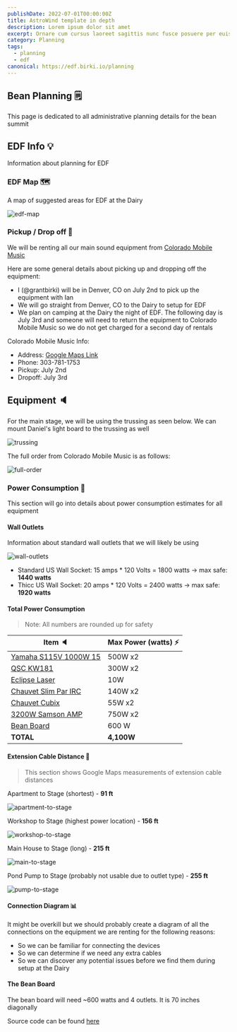 ```yaml
---
publishDate: 2022-07-01T00:00:00Z
title: AstroWind template in depth
description: Lorem ipsum dolor sit amet
excerpt: Ornare cum cursus laoreet sagittis nunc fusce posuere per euismod dis vehicula a, semper fames lacus maecenas
category: Planning
tags:
  - planning
  - edf
canonical: https://edf.birki.io/planning
---
```


## Bean Planning 🗒️

This page is dedicated to all administrative planning details for the bean summit

## EDF Info 💡

Information about planning for EDF

### EDF Map 🗺️

A map of suggested areas for EDF at the Dairy

![edf-map](/assets/planning/edf-map.png)

### Pickup / Drop off 🚗

We will be renting all our main sound equipment from [Colorado Mobile Music](https://coloradomobilemusic.com/)

Here are some general details about picking up and dropping off the equipment:

- I (@grantbirki) will be in Denver, CO on July 2nd to pick up the equipment with Ian
- We will go straight from Denver, CO to the Dairy to setup for EDF
- We plan on camping at the Dairy the night of EDF. The following day is July 3rd and someone will need to return the equipment to Colorado Mobile Music so we do not get charged for a second day of rentals

Colorado Mobile Music Info:

- Address: [Google Maps Link](https://goo.gl/maps/QLXCj81rMXbLHF4cA)
- Phone: 303-781-1753
- Pickup: July 2nd
- Dropoff: July 3rd

## Equipment 🔈

For the main stage, we will be using the trussing as seen below. We can mount Daniel's light board to the trussing as well

![trussing](/assets/planning/trussing.png)

The full order from Colorado Mobile Music is as follows:

![full-order](/assets/planning/full-order.png)

### Power Consumption 🔌

This section will go into details about power consumption estimates for all equipment

#### Wall Outlets

Information about standard wall outlets that we will likely be using

![wall-outlets](/assets/planning/wall-outlets.png)

- Standard US Wall Socket: 15 amps \* 120 Volts = 1800 watts -> max safe: **1440 watts**
- Thicc US Wall Socket: 20 amps \* 120 Volts = 2400 watts -> max safe: **1920 watts**

#### Total Power Consumption

> Note: All numbers are rounded up for safety

| Item 🔈                                                    | Max Power (watts) ⚡ |
| ---------------------------------------------------------- | -------------------- |
| [Yamaha S115V 1000W 15](/assets/planning/S115V-speaker.png)   | 500W x2              |
| [QSC KW181](/assets/planning/qsc-sub.png)                     | 300W x2              |
| [Eclipse Laser](/assets/planning/eclipse.jpg)                 | 10W                  |
| [Chauvet Slim Par IRC](/assets/planning/chauvet-slim-par.png) | 140W x2              |
| [Chauvet Cubix](/assets/planning/chauvet-cubix.png)           | 55W x2               |
| [3200W Samson AMP](assets/files/samson-amp-specs.pdf)      | 750W x2              |
| [Bean Board](https://github.com/GrantBirki/bean-board)     | 600 W                |
| **TOTAL**                                                  | **4,100W**           |

#### Extension Cable Distance 📏

> This section shows Google Maps measurements of extension cable distances

Apartment to Stage (shortest) - **91 ft**

![apartment-to-stage](/assets/planning/apartment-to-stage.png)

Workshop to Stage (highest power location) - **156 ft**

![workshop-to-stage](/assets/planning/workshop-to-stage.png)

Main House to Stage (long) - **215 ft**

![main-to-stage](/assets/planning/main-to-stage.png)

Pond Pump to Stage (probably not usable due to outlet type) - **255 ft**

![pump-to-stage](/assets/planning/pump-to-stage.png)

#### Connection Diagram 📊

It might be overkill but we should probably create a diagram of all the connections on the equipment we are renting for the following reasons:

- So we can be familiar for connecting the devices
- So we can determine if we need any extra cables
- So we can discover any potential issues before we find them during setup at the Dairy

#### The Bean Board

The bean board will need ~600 watts and 4 outlets. It is 70 inches diagonally

Source code can be found [here](https://github.com/GrantBirki/bean-board)
